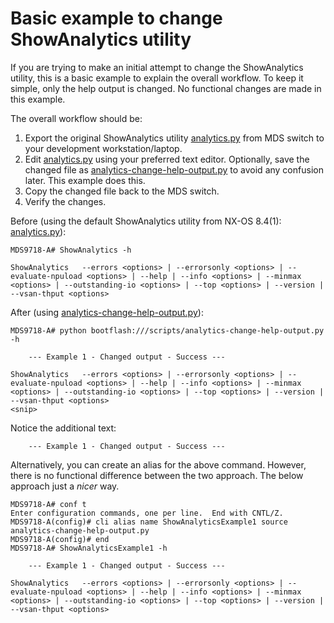 # Basic example to change ShowAnalytics utility
If you are trying to make an initial attempt to change the ShowAnalytics utility, this is a basic example to explain the overall workflow. To keep it simple, only the help output is changed. No functional changes are made in this example.

The overall workflow should be:
 1. Export the original ShowAnalytics utility [analytics.py](https://github.com/Cisco-SAN/ShowAnalytics-Examples/blob/master/analytics.py) from MDS switch to your development workstation/laptop.
 2. Edit [analytics.py](https://github.com/Cisco-SAN/ShowAnalytics-Examples/blob/master/analytics.py) using your preferred text editor. Optionally, save the changed file as [analytics-change-help-output.py](https://github.com/Cisco-SAN/ShowAnalytics-Examples/blob/master/001-basic-change-help-output/analytics-change-help-output.py) to avoid any confusion later. This example does this.
 3. Copy the changed file back to the MDS switch.
 4. Verify the changes.

Before (using the default ShowAnalytics utility from NX-OS 8.4(1): [analytics.py](https://github.com/Cisco-SAN/ShowAnalytics-Examples/blob/master/analytics.py)):

    MDS9718-A# ShowAnalytics -h
    
    ShowAnalytics   --errors <options> | --errorsonly <options> | --evaluate-npuload <options> | --help | --info <options> | --minmax <options> | --outstanding-io <options> | --top <options> | --version |  --vsan-thput <options>


After (using [analytics-change-help-output.py](https://github.com/Cisco-SAN/ShowAnalytics-Examples/blob/master/001-basic-change-help-output/analytics-change-help-output.py)):

    MDS9718-A# python bootflash:///scripts/analytics-change-help-output.py -h
    
        --- Example 1 - Changed output - Success ---
    
    ShowAnalytics   --errors <options> | --errorsonly <options> | --evaluate-npuload <options> | --help | --info <options> | --minmax <options> | --outstanding-io <options> | --top <options> | --version |  --vsan-thput <options>
    <snip>

Notice the additional text:

        --- Example 1 - Changed output - Success ---

Alternatively, you can create an alias for the above command. However, there is no functional difference between the two approach. The below approach just a *nicer* way.

    MDS9718-A# conf t
    Enter configuration commands, one per line.  End with CNTL/Z.
    MDS9718-A(config)# cli alias name ShowAnalyticsExample1 source analytics-change-help-output.py
    MDS9718-A(config)# end
    MDS9718-A# ShowAnalyticsExample1 -h
    
        --- Example 1 - Changed output - Success ---
    
    ShowAnalytics   --errors <options> | --errorsonly <options> | --evaluate-npuload <options> | --help | --info <options> | --minmax <options> | --outstanding-io <options> | --top <options> | --version |  --vsan-thput <options>
